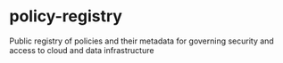 # policy-registry
Public registry of policies and their metadata for governing security and access to cloud and data infrastructure
